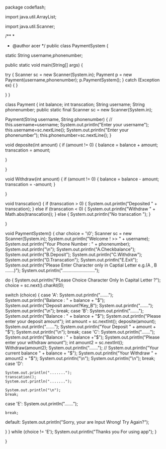 
   package codeflash;

import java.util.ArrayList;

import java.util.Scanner;


/**
 *
 * @author acer
 */
public class PaymentSystem {
 

 
 static String username,phonenumber;

 public static void main(String[] args) {

  try {
   Scanner sc = new Scanner(System.in);
   Payment p = new Payment(username,phonenumber);
   p.PaymentSystem();
  } catch (Exception ex) {
  }

 }
}

class Payment {
 int balance;
 int transcation;
 String username;
 String  phonenumber;
 public static final Scanner sc = new Scanner(System.in);

 Payment(String username, String phonenumber) {
//  this.username=username;
  System.out.println("Enter your username");
  this.username=sc.nextLine();
  System.out.println("Enter your phonenumber");
  this.phonenumber=sc.nextLine();
 }

 void deposite(int amount) {
  if (amount != 0) {
   balance = balance + amount;
   transcation = amount;

  }

 }

 void Withdraw(int amount) {
  if (amount != 0) {
   balance = balance - amount;
   transcation = -amount;
  }

 }

 void transcation() {
  if (transcation > 0) {
   System.out.println("Deposited " + transcation);
  } else if (transcation < 0) {
   System.out.println("Withdraw " + Math.abs(transcation));
  } else {
   System.out.println("No transcation ");
  }

 }

 void PaymentSystem() {
  char choice = '\0';
  Scanner sc = new Scanner(System.in);
  System.out.println("Welcome ! >> " + username);
  System.out.println("Your Phone Number : " + phonenumber);
  System.out.println("\n");
  System.out.println("A.Checkbalance");
  System.out.println("B.Deposit");
  System.out.println("C.Withdraw");
  System.out.println("D.Transcation");
  System.out.println("E.Exit");
  System.out.println("Please Enter Character only in Captial Letter e.g.(A , B .......)");
  System.out.println("..........................");

  do {
   System.out.println("PLease Choice Character Only In Capital Letter ?");
   choice = sc.next().charAt(0);

   switch (choice) {
   case 'A':
    System.out.println(".......");
    System.out.println("Balance : " + balance + "$");
    System.out.println("Deposit amount?Key_B");
    System.out.println(".......");
    System.out.println("\n");
    break;
   case 'B':
    System.out.println(".......");
    System.out.println("Balance : " + balance + "$");
    System.out.println("Please enter your deposit amount");
    int amount = sc.nextInt();
    deposite(amount);
    System.out.println(".......");
    System.out.println("Your Deposit " + amount + "$");
    System.out.println("\n");
    break;
   case 'C':
    System.out.println(".......");
    System.out.println("Balance : " + balance +"$");
    System.out.println("Please enter your withdraw amount");
    int amount2 = sc.nextInt();
    Withdraw(amount2);
    System.out.println(".......");
//    System.out.println("Your current balance " + balance + "$");
    System.out.println("Your Withdraw " + amount2 + "$");
    System.out.println("\n");
    System.out.println("\n");
    break;
   case 'D':

    System.out.println(".......");
    transcation();
    System.out.println(".......");

    System.out.println("\n");
    break;
   case 'E':
    System.out.println(".......");

    break;

   default:
    System.out.println("Sorry, your are Input Wrong! Try Again?");

   }
  } while (choice != 'E');
  System.out.println("Thanks you For using app");
 }

}


	
